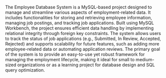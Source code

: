 The Employee Database System is a MySQL-based project designed to manage and streamline various aspects of employment-related data. It includes functionalities for storing and retrieving employee information, managing job postings, and tracking job applications. Built using MySQL Workbench, the project ensures efficient data handling by implementing relational integrity through foreign key constraints. The system allows users to track the status of job applications (e.g., Submitted, In Review, Accepted, Rejected) and supports scalability for future features, such as adding more employee-related data or automating application reviews. The primary goal of the system is to provide an easy-to-use yet robust framework for managing the employment lifecycle, making it ideal for small to medium-sized organizations or as a learning project for database design and SQL query optimization.
